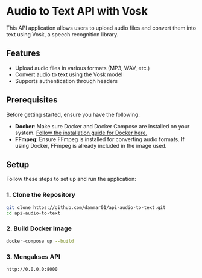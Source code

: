 # Audio to Text API with Vosk

This API application allows users to upload audio files and convert them into text using Vosk, a speech recognition library.

## Features

- Upload audio files in various formats (MP3, WAV, etc.)
- Convert audio to text using the Vosk model
- Supports authentication through headers

## Prerequisites

Before getting started, ensure you have the following:

- **Docker**: Make sure Docker and Docker Compose are installed on your system. [Follow the installation guide for Docker here.](https://docs.docker.com/get-docker/)
- **FFmpeg**: Ensure FFmpeg is installed for converting audio formats. If using Docker, FFmpeg is already included in the image used.

## Setup

Follow these steps to set up and run the application:

### 1. Clone the Repository

```bash
git clone https://github.com/dammar01/api-audio-to-text.git
cd api-audio-to-text
```

### 2. Build Docker Image

```bash
docker-compose up --build
```

### 3. Mengakses API

```bash
http://0.0.0.0:8000
```
